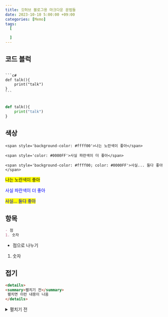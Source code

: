 ```yaml
---
title: 깃허브 블로그용 마크다운 문법들
date: 2023-10-10 5:00:00 +09:00
categories: [Memo]
tags:
  [

  ]
---
```


## 코드 블럭
<pre><code>
```c#
def talk(){
    print("talk")
}
```
</code>
</pre>
```python
def talk(){
    print("talk")
}

```

## 색상

```
<span style='background-color: #ffff00'>나는 노란색이 좋아</span>

<span style='color: #0000FF'>사실 파란색이 더 좋아</span>

<span style='background-color: #ffff00; color: #0000FF'>사실... 둘다 좋아</span>
```
<span style='background-color: #ffff00'>나는 노란색이 좋아</span>

<span style='color: #0000FF'>사실 파란색이 더 좋아</span>

<span style='background-color: #ffff00; color: #0000FF'>사실... 둘다 좋아</span>


## 항목
```md
- 점
1. 숫자

```
- 점으로 나누기
1. 숫자

## 접기
```md
<details>
<summary>펼치기 전</summary>
 펼치면 이런 내용이 나옴
</details>
```
<details>
<summary>펼치기 전</summary>
 펼치면 이런 내용이 나옴
</details>
